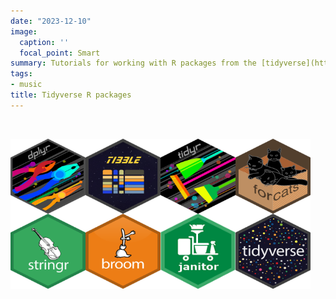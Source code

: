 ```yaml
---
date: "2023-12-10"
image:
  caption: ''
  focal_point: Smart
summary: Tutorials for working with R packages from the [tidyverse](https://www.tidyverse.org/).
tags:
- music
title: Tidyverse R packages
---
```


<br>

<a href="/files/dplyr.html"><img src="https://raw.githubusercontent.com/rstudio/hex-stickers/master/thumbs/dplyr.png" alt="HTML tutorial" style="width:120px;height:120px;float: left;"></a>

<a href="/files/tibble.html"><img src="https://raw.githubusercontent.com/rstudio/hex-stickers/master/thumbs/tibble.png" alt="HTML tutorial" style="width:120px;height:120px;float: left;"></a>

<a href="/files/tidyr.html"><img src="https://raw.githubusercontent.com/rstudio/hex-stickers/master/thumbs/tidyr.png" alt="HTML tutorial" style="width:120px;height:120px;float: left;"></a>

<a href="/files/forcats.html"><img src="https://raw.githubusercontent.com/rstudio/hex-stickers/master/thumbs/forcats.png" alt="HTML tutorial" style="width:120px;height:120px;float: left;"></a>

<a href="/files/stringr.html"><img src="https://raw.githubusercontent.com/rstudio/hex-stickers/master/thumbs/stringr.png" alt="HTML tutorial" style="width:120px;height:120px;float: left;"></a>

<a href="/files/broom.html"><img src="https://raw.githubusercontent.com/rstudio/hex-stickers/master/thumbs/broom.png" alt="HTML tutorial" style="width:120px;height:120px;float: left;"></a>

<a href="/files/janitor.html"><img src="https://raw.githubusercontent.com/sfirke/janitor/main/man/figures/logo_small.png" alt="HTML tutorial" style="width:120px;height:120px;float: left;"></a>

<a href="/files/tidyselect.html"><img src="https://raw.githubusercontent.com/rstudio/hex-stickers/master/thumbs/tidyverse.png" alt="HTML tutorial" style="width:120px;height:120px;float: left;"></a>

<br clear="all" />
